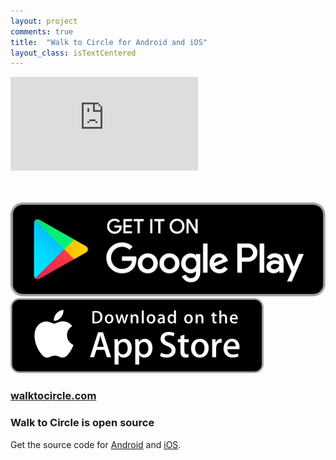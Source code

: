 ```yaml
---
layout: project
comments: true
title:  "Walk to Circle for Android and iOS"
layout_class: isTextCentered
---
```


<div class='embed-container'><iframe src='http://www.youtube.com/embed/DGZpFsrwC7I?rel=0?rel=0' frameborder='0' allowfullscreen></iframe></div>

<br>
<br>

<a href='https://play.google.com/store/apps/details?id=com.evgenii.walktocircle' title='Download Walk to Circle on App Store'><img src='/image/logos/google_play_badge.png' alt='Get Walk to Circle on Google Play' class='isMax200PxWide'></a>
<a href='https://itunes.apple.com/us/app/walk-to-circle/id955310614' title='Download Walk to Circle on App Store'><img src='/image/logos/appstore_badge.png' alt='Download Walk to Circle on App Store' class='isMax200PxWide'></a>

<h3><a href="http://walktocircle.com">walktocircle.com</a><h3>


### Walk to Circle is open source

Get the source code for <a href='https://github.com/evgenyneu/walk-to-circle-android' title='Source code for Walk to Circle Android app'>Android</a> and <a href='https://github.com/evgenyneu/walk-to-circle-ios' title='Source code for Walk to Circle iOS app'>iOS</a>.

